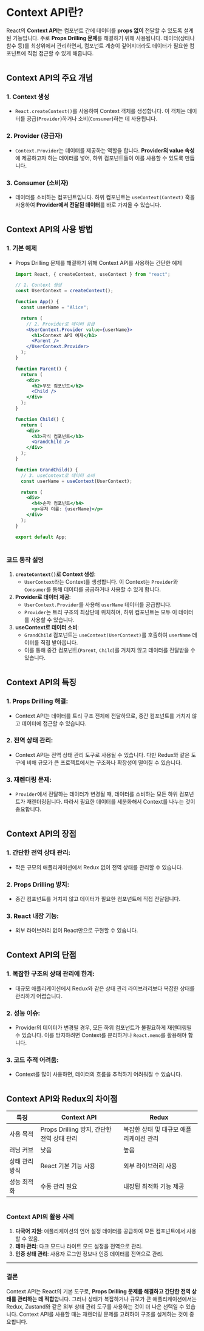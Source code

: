# **Context API란?**

React의 **Context API**는 컴포넌트 간에 데이터를 **props 없이** 전달할 수 있도록 설계된 기능입니다. 주로 **Props Drilling 문제**를 해결하기 위해 사용됩니다. 데이터(상태나 함수 등)를 최상위에서 관리하면서, 컴포넌트 계층이 깊어지더라도 데이터가 필요한 컴포넌트에 직접 접근할 수 있게 해줍니다.

#

## **Context API의 주요 개념**

### 1. **Context 생성**

- `React.createContext()`를 사용하여 Context 객체를 생성합니다. 이 객체는 데이터를 공급(`Provider`)하거나 소비(`Consumer`)하는 데 사용됩니다.


### 2. **Provider (공급자)**

- `Context.Provider`는 데이터를 제공하는 역할을 합니다. **Provider의 value 속성**에 제공하고자 하는 데이터를 넣어, 하위 컴포넌트들이 이를 사용할 수 있도록 만듭니다.

### 3. **Consumer (소비자)**

- 데이터를 소비하는 컴포넌트입니다. 하위 컴포넌트는 `useContext(Context)` 훅을 사용하여 **Provider에서 전달된 데이터**를 바로 가져올 수 있습니다.

#

## **Context API의 사용 방법**

### 1. **기본 예제**

- Props Drilling 문제를 해결하기 위해 Context API를 사용하는 간단한 예제

  ```jsx
  import React, { createContext, useContext } from "react";
  
  // 1. Context 생성
  const UserContext = createContext();
  
  function App() {
    const userName = "Alice";
  
    return (
      // 2. Provider로 데이터 공급
      <UserContext.Provider value={userName}>
        <h1>Context API 예제</h1>
        <Parent />
      </UserContext.Provider>
    );
  }
  
  function Parent() {
    return (
      <div>
        <h2>부모 컴포넌트</h2>
        <Child />
      </div>
    );
  }
  
  function Child() {
    return (
      <div>
        <h3>자식 컴포넌트</h3>
        <GrandChild />
      </div>
    );
  }
  
  function GrandChild() {
    // 3. useContext로 데이터 소비
    const userName = useContext(UserContext);
  
    return (
      <div>
        <h4>손자 컴포넌트</h4>
        <p>유저 이름: {userName}</p>
      </div>
    );
  }
  
  export default App;
  
  ```

# 

### **코드 동작 설명**

1. **`createContext()`로 Context 생성**:
    - `UserContext`라는 Context를 생성합니다. 이 Context는 `Provider`와 `Consumer`를 통해 데이터를 공급하거나 사용할 수 있게 합니다.
2. **Provider로 데이터 제공**:
    - `UserContext.Provider`를 사용해 `userName` 데이터를 공급합니다.
    - `Provider`는 트리 구조의 최상단에 위치하며, 하위 컴포넌트는 모두 이 데이터를 사용할 수 있습니다.
3. **useContext로 데이터 소비**:
    - `GrandChild` 컴포넌트는 `useContext(UserContext)`를 호출하여 `userName` 데이터를 직접 받아옵니다.
    - 이를 통해 중간 컴포넌트(`Parent`, `Child`)를 거치지 않고 데이터를 전달받을 수 있습니다.

# 

## **Context API의 특징**

### 1. **Props Drilling 해결**:
  - Context API는 데이터를 트리 구조 전체에 전달하므로, 중간 컴포넌트를 거치지 않고 데이터에 접근할 수 있습니다.

### 2. **전역 상태 관리**:
  - Context API는 전역 상태 관리 도구로 사용될 수 있습니다. 다만 Redux와 같은 도구에 비해 규모가 큰 프로젝트에서는 구조화나 확장성이 떨어질 수 있습니다.

### 3. **재렌더링 문제**:
  - `Provider`에서 전달하는 데이터가 변경될 때, 데이터를 소비하는 모든 하위 컴포넌트가 재렌더링됩니다. 따라서 필요한 데이터를 세분화해서 Context를 나누는 것이 중요합니다.

#

## **Context API의 장점**

### 1. **간단한 전역 상태 관리**:
  - 작은 규모의 애플리케이션에서 Redux 없이 전역 상태를 관리할 수 있습니다.

### 2. **Props Drilling 방지**:
  - 중간 컴포넌트를 거치지 않고 데이터가 필요한 컴포넌트에 직접 전달됩니다.

### 3. **React 내장 기능**:
  - 외부 라이브러리 없이 React만으로 구현할 수 있습니다.

#

## **Context API의 단점**

### 1. **복잡한 구조의 상태 관리에 한계**:
  - 대규모 애플리케이션에서 Redux와 같은 상태 관리 라이브러리보다 복잡한 상태를 관리하기 어렵습니다.

### 2. **성능 이슈**:
  - Provider의 데이터가 변경될 경우, 모든 하위 컴포넌트가 불필요하게 재렌더링될 수 있습니다. 이를 방지하려면 Context를 분리하거나 `React.memo`를 활용해야 합니다.

### 3. **코드 추적 어려움**:
  - Context를 많이 사용하면, 데이터의 흐름을 추적하기 어려워질 수 있습니다.

# 

## **Context API와 Redux의 차이점**

| **특징** | **Context API** | **Redux** |
| --- | --- | --- |
| 사용 목적 | Props Drilling 방지, 간단한 전역 상태 관리 | 복잡한 상태 및 대규모 애플리케이션 관리 |
| 러닝 커브 | 낮음 | 높음 |
| 상태 관리 방식 | React 기본 기능 사용 | 외부 라이브러리 사용 |
| 성능 최적화 | 수동 관리 필요 | 내장된 최적화 기능 제공 |

#

### **Context API의 활용 사례**

1. **다국어 지원**: 애플리케이션의 언어 설정 데이터를 공급하여 모든 컴포넌트에서 사용할 수 있음.
2. **테마 관리**: 다크 모드나 라이트 모드 설정을 전역으로 관리.
3. **인증 상태 관리**: 사용자 로그인 정보나 인증 데이터를 전역으로 관리.

---

### **결론**

Context API는 React의 기본 도구로, **Props Drilling 문제를 해결하고 간단한 전역 상태를 관리하는 데 적합**합니다. 그러나 상태가 복잡하거나 규모가 큰 애플리케이션에서는 Redux, Zustand와 같은 외부 상태 관리 도구를 사용하는 것이 더 나은 선택일 수 있습니다. Context API를 사용할 때는 재렌더링 문제를 고려하여 구조를 설계하는 것이 중요합니다.
